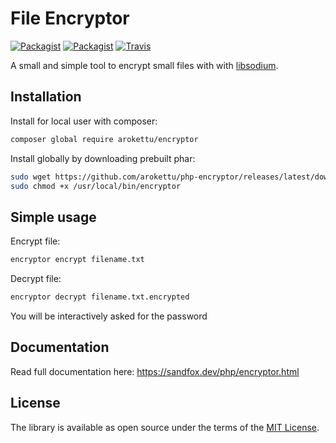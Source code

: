 # File Encryptor

[![Packagist](https://img.shields.io/packagist/v/arokettu/encryptor.svg)](https://packagist.org/packages/arokettu/encryptor)
[![Packagist](https://img.shields.io/github/license/arokettu/php-encryptor.svg)](https://opensource.org/licenses/MIT)
[![Travis](https://img.shields.io/travis/arokettu/php-encryptor.svg)](https://travis-ci.org/arokettu/php-encryptor)

A small and simple tool to encrypt small files with with [libsodium].

## Installation

Install for local user with composer:

```sh
composer global require arokettu/encryptor
```

Install globally by downloading prebuilt phar:

```sh
sudo wget https://github.com/arokettu/php-encryptor/releases/latest/download/encryptor.phar -O /usr/local/bin/encryptor
sudo chmod +x /usr/local/bin/encryptor
```

## Simple usage

Encrypt file:

```sh
encryptor encrypt filename.txt
```

Decrypt file:

```sh
encryptor decrypt filename.txt.encrypted
```

You will be interactively asked for the password

## Documentation

Read full documentation here: <https://sandfox.dev/php/encryptor.html>

## License

The library is available as open source under the terms of the [MIT License].

[libsodium]: https://libsodium.gitbook.io/
[MIT License]:  https://opensource.org/licenses/MIT
